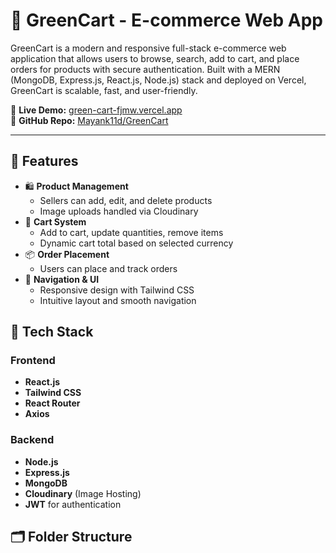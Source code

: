# 🛒 GreenCart - E-commerce Web App

GreenCart is a modern and responsive full-stack e-commerce web application that allows users to browse, search, add to cart, and place orders for products with secure authentication. Built with a MERN (MongoDB, Express.js, React.js, Node.js) stack and deployed on Vercel, GreenCart is scalable, fast, and user-friendly.

🚀 **Live Demo:** [green-cart-fjmw.vercel.app](https://green-cart-fjmw.vercel.app/)  
📂 **GitHub Repo:** [Mayank11d/GreenCart](https://github.com/Mayank11d/GreenCart)

---

## 📌 Features

- 🛍️ **Product Management**
  - Sellers can add, edit, and delete products
  - Image uploads handled via Cloudinary
- 🛒 **Cart System**
  - Add to cart, update quantities, remove items
  - Dynamic cart total based on selected currency
- 📦 **Order Placement**
  - Users can place and track orders
- 🧭 **Navigation & UI**
  - Responsive design with Tailwind CSS
  - Intuitive layout and smooth navigation



## 🧰 Tech Stack

### Frontend
- **React.js**
- **Tailwind CSS**
- **React Router**
- **Axios**

### Backend
- **Node.js**
- **Express.js**
- **MongoDB**
- **Cloudinary** (Image Hosting)
- **JWT** for authentication



## 🗂️ Folder Structure

